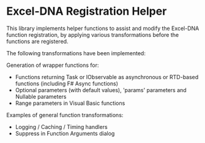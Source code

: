 Excel-DNA Registration Helper
=============================

This library implements helper functions to assist and modify the Excel-DNA function registration, by applying various transformations before the functions are registered.

The following transformations have been implemented:

Generation of wrapper functions for:

- Functions returning Task<T> or IObservable<T> as asynchronous or RTD-based functions (including F# Async<T> functions)
- Optional parameters (with default values), 'params' parameters and Nullable<T> parameters
- Range parameters in Visual Basic functions

Examples of general function transformations:

- Logging / Caching / Timing handlers
- Suppress in Function Arguments dialog
